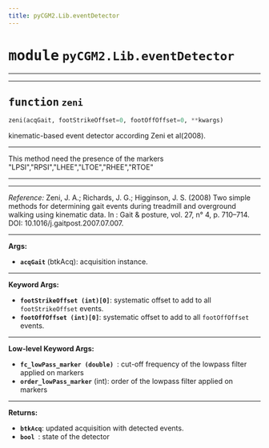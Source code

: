 ```yaml
---
title: pyCGM2.Lib.eventDetector
---
```


# <kbd>module</kbd> `pyCGM2.Lib.eventDetector`


****





---

## <kbd>function</kbd> `zeni`

```python
zeni(acqGait, footStrikeOffset=0, footOffOffset=0, **kwargs)
```

kinematic-based event detector according Zeni et al(2008). 

****


This method need the presence of the markers "LPSI","RPSI","LHEE","LTOE","RHEE","RTOE" 

****




****


*Reference:* Zeni, J. A.; Richards, J. G.; Higginson, J. S. (2008) Two simple methods for determining gait events during treadmill and overground walking using kinematic data. In : Gait & posture, vol. 27, n° 4, p. 710–714. DOI: 10.1016/j.gaitpost.2007.07.007. 

****




**Args:**
 
 - <b>`acqGait`</b> (btkAcq):  acquisition instance. 

****




**Keyword Args:**
 
 - <b>`footStrikeOffset (int)[0]`</b>:  systematic offset to add to all `footStrikeOffset` events. 
 - <b>`footOffOffset (int)[0]`</b>:  systematic offset to add to all `footOffOffset` events. 

****




**Low-level Keyword Args:**
 
 - <b>`fc_lowPass_marker (double) `</b>:  cut-off frequency of the lowpass filter applied on markers 
 - <b>`order_lowPass_marker`</b> (int):  order of the lowpass filter applied on markers 

****




**Returns:**
 
 - <b>`btkAcq`</b>:  updated acquisition with detected events. 
 - <b>`bool `</b>:  state of the detector 



